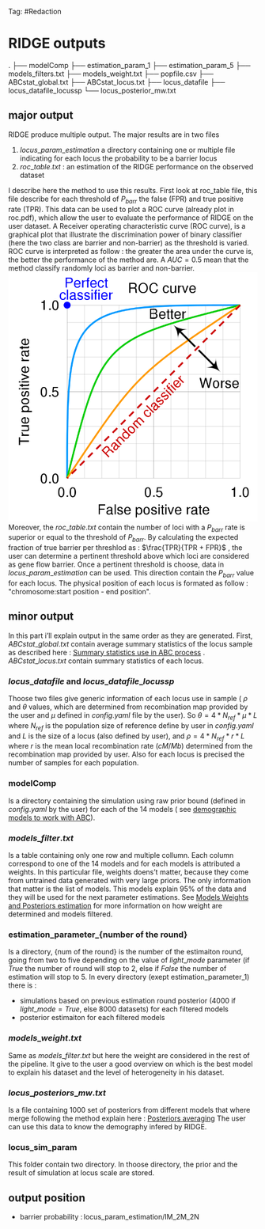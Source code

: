 Tag: #Redaction 
# RIDGE outputs
.
├── modelComp
├── estimation_param_1
├── estimation_param_5
├── models_filters.txt
├── models_weight.txt
├── popfile.csv
├── ABCstat_global.txt
├── ABCstat_locus.txt
├── locus_datafile
├── locus_datafile_locussp
└── locus_posterior_mw.txt

## major output
RIDGE produce multiple output. The major results are in two files
1. $locus\_param\_estimation$ a directory containing one or multiple file indicating for each locus the probability to be a barrier locus
2. $roc\_table.txt$ : an estimation of the RIDGE performance on the observed dataset

I describe here the method to use this results. First look at roc_table file, this file 
describe for each threshold of $P_{barr}$ the false (FPR) and true positive rate (TPR). 
This data can be used to plot a ROC curve (already plot in roc.pdf), which allow the user
to evaluate the performance of RIDGE on the user dataset.
A Receiver operating characteristic curve (ROC curve), is a graphical plot that illustrate the discrimination
power of binary classifier (here the two class are barrier and non-barrier) as the threshold is varied.
ROC curve is interpreted
as follow : the greater the area under the curve is, the better the performance of the method are. 
A $AUC=0.5$ mean that the method classify randomly loci as barrier and non-barrier.
![](RIDGE/fig/Pasted%20image%2020220916125353.png)
Moreover, the $roc\_table.txt$ contain the number of loci with a $P_{barr}$ rate is
superior or equal to the threshold of $P_{barr}$. By calculating the  expected fraction of true barrier per threshlod as :
$\frac{TPR}{TPR + FPR}$ , the user can determine a pertinent  threshold above which loci are considered as gene
flow barrier. 
Once a pertinent threshold is choose, data in $locus\_param\_estimation$ can be used. This direction contain
the $P_{barr}$ value for each locus. The physical  position of each locus is formated as follow : 
"chromosome:start position - end position". 

## minor output
In this part i’ll explain output in the same order as they are generated. 
First, $ABCstat\_global.txt$ contain average summary statistics of the locus sample as described here : [Summary statistics use in ABC process](RIDGE/Summary%20statistics%20use%20in%20ABC%20process.md) . $ABCstat\_locus.txt$ contain summary statistics of each locus.  
### $locus\_datafile$ and $locus\_datafile\_locussp$
Thoose two files give generic information of each locus use in sample ( $\rho$ and $\theta$ values, which are determined from recombination map provided by the user and $\mu$ defined in $config.yaml$ file by the user). So $\theta = 4 * N_{ref}* \mu * L$ where $N_{ref}$ is the population size of reference define by user in $config.yaml$ and $L$ is the size of a locus (also defined by user), and $\rho=4 * N_{ref}* r * L$
where $r$ is the mean local recombination rate ($cM/Mb$) determined from the recombination map provided by user. Also for each locus is precised the number of samples for each population. 


### modelComp 
Is a directory containing the simulation using raw prior bound (defined in $config.yaml$ by the user) for each of the 14 models ( see [demographic models to work with ABC](RIDGE/demographic%20models%20to%20work%20with%20ABC.md)).

### $models\_filter.txt$
Is a table containing only one row and multiple collumn. Each column correspond to one of the 14 models and for each models is attributed a weights. In this particular file, weights doens’t matter, because they come from untrained data generated with very large priors. The only information that matter is the  list of models. This models explain 95% of the data and they will 
be used for the next parameter estimations. See [Models Weights and Posteriors estimation](RIDGE/Models%20Weights%20and%20Posteriors%20estimation.md) for more information on how weight are determined and models filtered.

### estimation_parameter_{number of the round}
Is a directory, {num of the round} is the number of the estimaiton round, going from two to five depending on the value of $light\_mode$ parameter (if $True$ the number of round will stop to 2, else if $False$ the number of estimation will stop to 5. In every directory (exept estimation_parameter_1) there is : 
- simulations based on previous estimation round posterior (4000 if $light\_mode=True$, else 8000 datasets) for each filtered models
- posterior estimaiton for each filtered models

### $models\_weight.txt$
Same as $models\_filter.txt$ but here the weight are considered in the rest of the pipeline. It give to the user a good overview on which is the best model to explain his dataset and the level of heterogeneity in his dataset.

### $locus\_posteriors\_mw.txt$
Is a file containing 1000 set of posteriors from different models that where merge following the method explain here : [Posteriors averaging](RIDGE/Posteriors%20averaging.md)
The user can use this data to know the demography infered by RIDGE.

### locus_sim_param
This folder contain two directory. In thoose directory, the prior and the result of simulation at locus scale are stored. 


## output position 
- barrier probability : locus_param_estimation/IM_2M_2N
